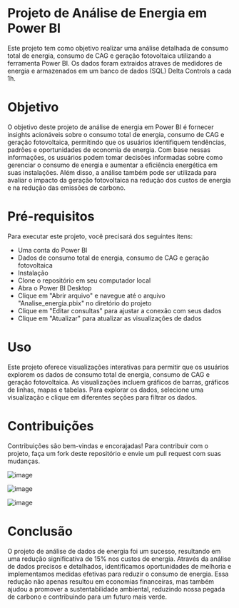 # Projeto de Análise de Energia em Power BI
Este projeto tem como objetivo realizar uma análise detalhada de consumo total de energia, consumo de CAG e geração fotovoltaica utilizando a ferramenta Power BI. Os dados foram extraidos atraves de medidores de energia e armazenados em um banco de dados (SQL) Delta Controls a cada 1h.

# Objetivo
O objetivo deste projeto de análise de energia em Power BI é fornecer insights acionáveis sobre o consumo total de energia, consumo de CAG e geração fotovoltaica, permitindo que os usuários identifiquem tendências, padrões e oportunidades de economia de energia. Com base nessas informações, os usuários podem tomar decisões informadas sobre como gerenciar o consumo de energia e aumentar a eficiência energética em suas instalações. Além disso, a análise também pode ser utilizada para avaliar o impacto da geração fotovoltaica na redução dos custos de energia e na redução das emissões de carbono.

# Pré-requisitos
Para executar este projeto, você precisará dos seguintes itens:

 - Uma conta do Power BI
 - Dados de consumo total de energia, consumo de CAG e geração fotovoltaica
 - Instalação
 - Clone o repositório em seu computador local
 - Abra o Power BI Desktop
 - Clique em "Abrir arquivo" e navegue até o arquivo "Analise_energia.pbix" no diretório do projeto
 - Clique em "Editar consultas" para ajustar a conexão com seus dados
 - Clique em "Atualizar" para atualizar as visualizações de dados
# Uso
Este projeto oferece visualizações interativas para permitir que os usuários explorem os dados de consumo total de energia, consumo de CAG e geração fotovoltaica. As visualizações incluem gráficos de barras, gráficos de linhas, mapas e tabelas. Para explorar os dados, selecione uma visualização e clique em diferentes seções para filtrar os dados.

# Contribuições
Contribuições são bem-vindas e encorajadas! Para contribuir com o projeto, faça um fork deste repositório e envie um pull request com suas mudanças.

![image](https://user-images.githubusercontent.com/98669544/236027775-dc43ffc2-61f8-48ab-b9d8-23cd30d4b37a.png)

![image](https://user-images.githubusercontent.com/98669544/234365754-08e4c585-6333-4adf-b156-482d98f14c00.png)

![image](https://user-images.githubusercontent.com/98669544/234365822-68ea775b-f734-4319-8ded-193ddc52ac24.png)

# Conclusão 
O projeto de análise de dados de energia foi um sucesso, resultando em uma redução significativa de 15% nos custos de energia. Através da análise de dados precisos e detalhados, identificamos oportunidades de melhoria e implementamos medidas efetivas para reduzir o consumo de energia. Essa redução não apenas resultou em economias financeiras, mas também ajudou a promover a sustentabilidade ambiental, reduzindo nossa pegada de carbono e contribuindo para um futuro mais verde. 

